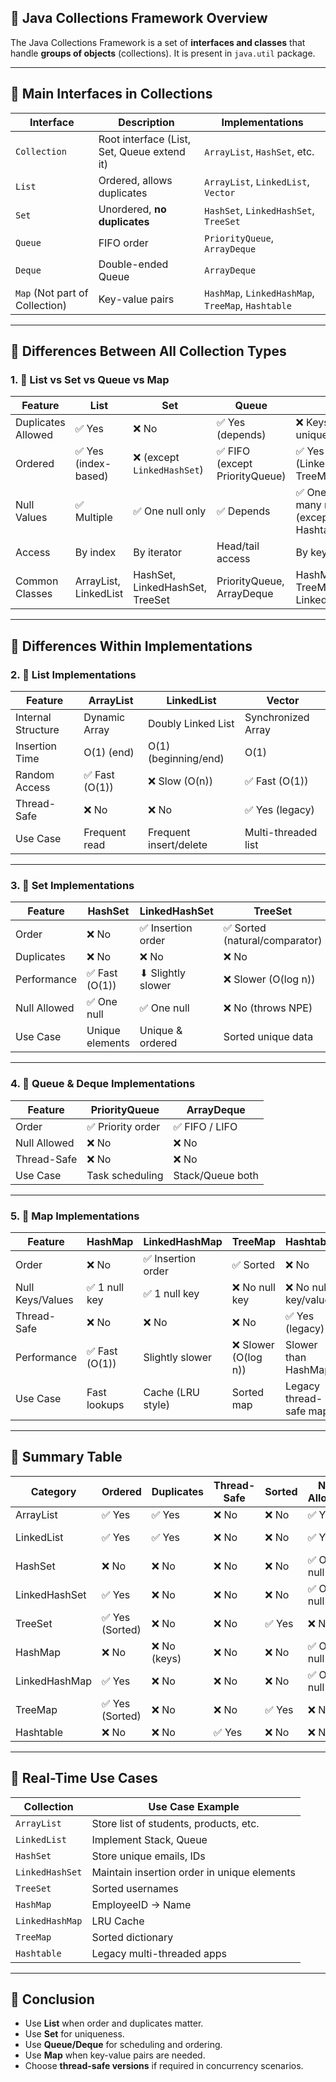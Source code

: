 

## 🔷 Java Collections Framework Overview

The Java Collections Framework is a set of **interfaces and classes** that handle **groups of objects** (collections). It is present in `java.util` package.

---

## 🔷 Main Interfaces in Collections

| Interface                      | Description                                 | Implementations                                    |
| ------------------------------ | ------------------------------------------- | -------------------------------------------------- |
| `Collection`                   | Root interface (List, Set, Queue extend it) | `ArrayList`, `HashSet`, etc.                       |
| `List`                         | Ordered, allows duplicates                  | `ArrayList`, `LinkedList`, `Vector`                |
| `Set`                          | Unordered, **no duplicates**                | `HashSet`, `LinkedHashSet`, `TreeSet`              |
| `Queue`                        | FIFO order                                  | `PriorityQueue`, `ArrayDeque`                      |
| `Deque`                        | Double-ended Queue                          | `ArrayDeque`                                       |
| `Map` (Not part of Collection) | Key-value pairs                             | `HashMap`, `LinkedHashMap`, `TreeMap`, `Hashtable` |

---

## 🔶 Differences Between All Collection Types

### 1. 🔹 List vs Set vs Queue vs Map

| Feature            | List                  | Set                             | Queue                         | Map                                                 |
| ------------------ | --------------------- | ------------------------------- | ----------------------------- | --------------------------------------------------- |
| Duplicates Allowed | ✅ Yes                 | ❌ No                            | ✅ Yes (depends)               | ❌ Keys must be unique                               |
| Ordered            | ✅ Yes (index-based)   | ❌ (except `LinkedHashSet`)      | ✅ FIFO (except PriorityQueue) | ✅ Yes (LinkedHashMap, TreeMap)                      |
| Null Values        | ✅ Multiple            | ✅ One null only                 | ✅ Depends                     | ✅ One null key, many null values (except Hashtable) |
| Access             | By index              | By iterator                     | Head/tail access              | By key                                              |
| Common Classes     | ArrayList, LinkedList | HashSet, LinkedHashSet, TreeSet | PriorityQueue, ArrayDeque     | HashMap, TreeMap, LinkedHashMap                     |

---

## 🔶 Differences Within Implementations

### 2. 🔹 List Implementations

| Feature            | ArrayList     | LinkedList             | Vector              |
| ------------------ | ------------- | ---------------------- | ------------------- |
| Internal Structure | Dynamic Array | Doubly Linked List     | Synchronized Array  |
| Insertion Time     | O(1) (end)    | O(1) (beginning/end)   | O(1)                |
| Random Access      | ✅ Fast (O(1)) | ❌ Slow (O(n))          | ✅ Fast (O(1))       |
| Thread-Safe        | ❌ No          | ❌ No                   | ✅ Yes (legacy)      |
| Use Case           | Frequent read | Frequent insert/delete | Multi-threaded list |

---

### 3. 🔹 Set Implementations

| Feature      | HashSet         | LinkedHashSet     | TreeSet                       |
| ------------ | --------------- | ----------------- | ----------------------------- |
| Order        | ❌ No            | ✅ Insertion order | ✅ Sorted (natural/comparator) |
| Duplicates   | ❌ No            | ❌ No              | ❌ No                          |
| Performance  | ✅ Fast (O(1))   | ⬇ Slightly slower | ❌ Slower (O(log n))           |
| Null Allowed | ✅ One null      | ✅ One null        | ❌ No (throws NPE)             |
| Use Case     | Unique elements | Unique & ordered  | Sorted unique data            |

---

### 4. 🔹 Queue & Deque Implementations

| Feature      | PriorityQueue    | ArrayDeque       |
| ------------ | ---------------- | ---------------- |
| Order        | ✅ Priority order | ✅ FIFO / LIFO    |
| Null Allowed | ❌ No             | ❌ No             |
| Thread-Safe  | ❌ No             | ❌ No             |
| Use Case     | Task scheduling  | Stack/Queue both |

---

### 5. 🔹 Map Implementations

| Feature          | HashMap       | LinkedHashMap     | TreeMap             | Hashtable              |
| ---------------- | ------------- | ----------------- | ------------------- | ---------------------- |
| Order            | ❌ No          | ✅ Insertion order | ✅ Sorted            | ❌ No                   |
| Null Keys/Values | ✅ 1 null key  | ✅ 1 null key      | ❌ No null key       | ❌ No null key/value    |
| Thread-Safe      | ❌ No          | ❌ No              | ❌ No                | ✅ Yes (legacy)         |
| Performance      | ✅ Fast (O(1)) | Slightly slower   | ❌ Slower (O(log n)) | Slower than HashMap    |
| Use Case         | Fast lookups  | Cache (LRU style) | Sorted map          | Legacy thread-safe map |

---

## 🔷 Summary Table

| Category      | Ordered        | Duplicates  | Thread-Safe | Sorted | Null Allowed   | Performance     |
| ------------- | -------------- | ----------- | ----------- | ------ | -------------- | --------------- |
| ArrayList     | ✅ Yes          | ✅ Yes       | ❌ No        | ❌ No   | ✅ Yes          | ✅ Fast          |
| LinkedList    | ✅ Yes          | ✅ Yes       | ❌ No        | ❌ No   | ✅ Yes          | ✅ Fast (insert) |
| HashSet       | ❌ No           | ❌ No        | ❌ No        | ❌ No   | ✅ One null     | ✅ Fast          |
| LinkedHashSet | ✅ Yes          | ❌ No        | ❌ No        | ❌ No   | ✅ One null     | ⬇ Medium        |
| TreeSet       | ✅ Yes (Sorted) | ❌ No        | ❌ No        | ✅ Yes  | ❌ No           | ❌ Slower        |
| HashMap       | ❌ No           | ❌ No (keys) | ❌ No        | ❌ No   | ✅ One null key | ✅ Fast          |
| LinkedHashMap | ✅ Yes          | ❌ No        | ❌ No        | ❌ No   | ✅ One null key | ⬇ Medium        |
| TreeMap       | ✅ Yes (Sorted) | ❌ No        | ❌ No        | ✅ Yes  | ❌ No           | ❌ Slower        |
| Hashtable     | ❌ No           | ❌ No        | ✅ Yes       | ❌ No   | ❌ No           | ❌ Slower        |

---

## 🔷 Real-Time Use Cases

| Collection      | Use Case Example                            |
| --------------- | ------------------------------------------- |
| `ArrayList`     | Store list of students, products, etc.      |
| `LinkedList`    | Implement Stack, Queue                      |
| `HashSet`       | Store unique emails, IDs                    |
| `LinkedHashSet` | Maintain insertion order in unique elements |
| `TreeSet`       | Sorted usernames                            |
| `HashMap`       | EmployeeID → Name                           |
| `LinkedHashMap` | LRU Cache                                   |
| `TreeMap`       | Sorted dictionary                           |
| `Hashtable`     | Legacy multi-threaded apps                  |

---

## 🔷 Conclusion

* Use **List** when order and duplicates matter.
* Use **Set** for uniqueness.
* Use **Queue/Deque** for scheduling and ordering.
* Use **Map** when key-value pairs are needed.
* Choose **thread-safe versions** if required in concurrency scenarios.

